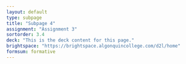 ```yaml
---
layout: default
type: subpage
title: "Subpage 4"
assignment: "Assignment 3"
sortorder: 3.4
deck: "This is the deck content for this page."
brightspace: "https://brightspace.algonquincollege.com/d2l/home"
formsum: formative
---
```


